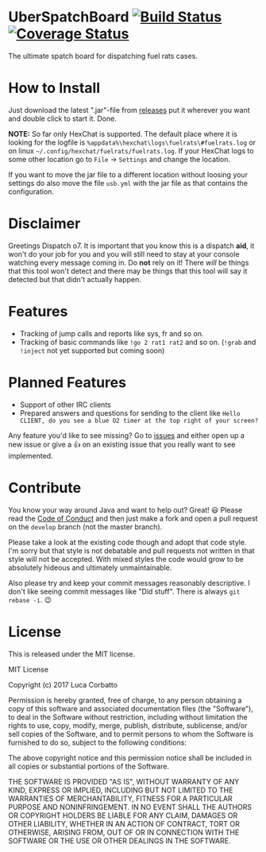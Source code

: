 # UberSpatchBoard [![Build Status](https://travis-ci.org/targodan/UberSpatchBoard.svg?branch=develop)](https://travis-ci.org/targodan/UberSpatchBoard) [![Coverage Status](https://coveralls.io/repos/github/targodan/UberSpatchBoard/badge.svg?branch=develop)](https://coveralls.io/github/targodan/UberSpatchBoard?branch=develop)

The ultimate spatch board for dispatching fuel rats cases.


# How to Install

Just download the latest ".jar"-file from [releases](https://github.com/targodan/UberSpatchBoard/releases) put it wherever you want and double click to start it. Done.

**NOTE:** So far only HexChat is supported. The default place where it is looking for the logfile is `%appdata%\hexchat\logs\fuelrats\#fuelrats.log` or on linux `~/.config/hexchat/fuelrats/fuelrats.log`.
If your HexChat logs to some other location go to `File` -> `Settings` and change the location.

If you want to move the jar file to a different location without loosing your settings do also move the file `usb.yml` with the jar file as that contains the configuration.

# Disclaimer

Greetings Dispatch o7. It is important that you know this is a dispatch **aid**, it won't do your job for you and you will still need to stay at your console watching every message coming in.
Do **not** rely on it!
There *will* be things that this tool won't detect and there may be things that this tool will say it detected but that didn't actually happen.

# Features

- Tracking of jump calls and reports like sys, fr and so on.
- Tracking of basic commands like `!go 2 rat1 rat2` and so on. (`!grab` and `!inject` not yet supported but coming soon)

# Planned Features

- Support of other IRC clients
- Prepared answers and questions for sending to the client like `Hello CLIENT, do you see a blue O2 timer at the top right of your screen?`

Any feature you'd like to see missing? Go to [issues](https://github.com/targodan/UberSpatchBoard/issues) and either open up a new issue or give a :+1: on an existing issue that you really want to see implemented.

# Contribute

You know your way around Java and want to help out? Great! :smiley:
Please read the [Code of Conduct](CODE_OF_CONDUCT.md) and then just make a fork and open a pull request on the `develop` branch (not the master branch).

Please take a look at the existing code though and adopt that code style.
I'm sorry but that style is not debatable and pull requests not written in that style will not be accepted.
With mixed styles the code would grow to be absolutely hideous and ultimately unmaintainable.

Also please try and keep your commit messages reasonably descriptive.
I don't like seeing commit messages like "Did stuff".
There is always `git rebase -i`. :wink:

# License

This is released under the MIT license.

MIT License

Copyright (c) 2017 Luca Corbatto

Permission is hereby granted, free of charge, to any person obtaining a copy
of this software and associated documentation files (the "Software"), to deal
in the Software without restriction, including without limitation the rights
to use, copy, modify, merge, publish, distribute, sublicense, and/or sell
copies of the Software, and to permit persons to whom the Software is
furnished to do so, subject to the following conditions:

The above copyright notice and this permission notice shall be included in all
copies or substantial portions of the Software.

THE SOFTWARE IS PROVIDED "AS IS", WITHOUT WARRANTY OF ANY KIND, EXPRESS OR
IMPLIED, INCLUDING BUT NOT LIMITED TO THE WARRANTIES OF MERCHANTABILITY,
FITNESS FOR A PARTICULAR PURPOSE AND NONINFRINGEMENT. IN NO EVENT SHALL THE
AUTHORS OR COPYRIGHT HOLDERS BE LIABLE FOR ANY CLAIM, DAMAGES OR OTHER
LIABILITY, WHETHER IN AN ACTION OF CONTRACT, TORT OR OTHERWISE, ARISING FROM,
OUT OF OR IN CONNECTION WITH THE SOFTWARE OR THE USE OR OTHER DEALINGS IN THE
SOFTWARE.
